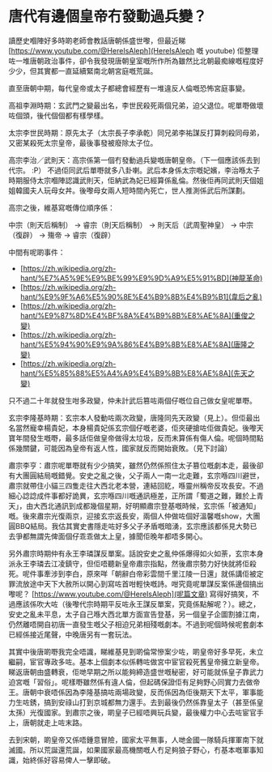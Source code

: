 # 唐代有邊個皇帝冇發動過兵變？

[](./images/palace-guards.jpg)

讀歷史嗰陣好多時啲老師會教話唐朝係盛世嚟，但最近睇 [https://www.youtube.com/@HereIsAleph](HereIsAleph 嘅 youtube) 佢整理咗一堆唐朝政治事件，卻令我發現唐朝皇室嘅所作所為雖然比北朝最痴線嘅程度好少少，但其實都一直延續緊南北朝宮庭嘅荒誕。

直至唐朝中期，每代皇帝或太子都總會經歷有一堆違反人倫嘅恐怖宮庭事變。

高祖李淵時期：玄武門之變最出名，李世民殺死兩個兄弟，迫父退位。呢單嘢做壞咗個頭，後代個個都有樣學樣。

太宗李世民時期：原先太子（太宗長子李承乾）同兄弟李祐謀反打算刺殺同母弟，又密某殺死太宗皇帝，最後事發被廢除太子位。

高宗李治／武則天：高宗係第一個冇發動過兵變嘅唐朝皇帝。（下一個應該係去到代宗。 :P） 不過佢同武后單嘢就多八卦喇。武后本身係太宗嘅妃嬪，李治喺太子時期服侍太宗嗰陣認識武則天，佢納武為妃已經算係亂倫。然後佢再同武則天個姐姐韓國夫人玩母女丼。後嚟母女兩人短時間內死亡，世人推測係武后所謀劃。

高宗之後，維基寫嘅傳位順序係：

中宗（則天后稱制） → 睿宗（則天后稱制） → 則天后（武周聖神皇） → 中宗（復辟） → 殤帝 → 睿宗（復辟）

中間有呢啲事件：

- [https://zh.wikipedia.org/zh-hant/%E7%A5%9E%E9%BE%99%E9%9D%A9%E5%91%BD](神龍革命)
- [https://zh.wikipedia.org/zh-hant/%E9%9F%A6%E5%90%8E%E4%B9%8B%E4%B9%B1](韋后之亂)
- [https://zh.wikipedia.org/zh-hant/%E9%87%8D%E4%BF%8A%E4%B9%8B%E8%AE%8A](重俊之變)
- [https://zh.wikipedia.org/zh-hant/%E5%94%90%E9%9A%86%E4%B9%8B%E8%AE%8A](唐隆之變)
- [https://zh.wikipedia.org/zh-hant/%E5%85%88%E5%A4%A9%E4%B9%8B%E8%AE%8A](先天之變)

只不過二十年就發生咁多政變，仲未計武后篡咗兩個仔嘅位自己做女皇呢單嘢。

玄宗李隆基時期：玄宗本人發動咗兩次政變，唐隆同先天政變（見上）。但佢最出名當然寵幸楊貴妃，本身楊貴妃係玄宗個仔嘅老婆，佢夾硬搶咗佢做貴妃。後嚟天寶年間發生嘅嘢，最多話佢做皇帝做得太垃圾，反而未算係有傷人倫。呢個時間點係幾關鍵，可能因為皇帝有返人性，國家就反而開始衰敗。（見下討論）

肅宗李亨：肅宗呢單嘢就有少少搞笑，雖然仍然係照住太子篡位嘅劇本走，最後卻有大團圓結局嘅錯覺。安史之亂之後，父子兩人一南一北走難，玄宗喺四川避世，肅宗就帶住小貓三四隻走往大西北老本營，連結回紇，喺靈州稱帝反攻長安。不過細心諗諗成件事都好詭異，玄宗喺四川嘅通訊極差，正所謂「蜀道之難，難於上青天」，由大西北通訊到成都幾個星期，好明顯肅宗登基嘅時候，玄宗係「被通知」嘅。後來肅宗光復兩京，迎接玄宗返長安，兩個人仲做咗個好溫馨嘅show，大團圓BBQ結局。我估其實史書隱走咗好多父子矛盾嘅暗湧，玄宗應該都係見大勢已去爭都無謂先俾面個仔乖乖做太上皇，據聞佢晚年都唔多開心。

另外肅宗時期仲有永王李璘謀反單案。話說安史之亂仲係爆得如火如荼，玄宗本身派永王李璘去江凌鎮守，但佢唔聽新皇帝肅宗指點，然後肅宗勢力好快就將佢殺死。呢件事牽涉到李白，原來咩「朝辭白帝彩雲間千里江陵一日還」就係講佢被定罪流放途中天下大赦所以開心到寫咗首咁輕快嘅詩。咁究竟呢單謀反案係邊個搞出嚟呢？ [https://www.youtube.com/@HereIsAleph](呢篇文章) 寫得好搞笑，不過應該係吹大咗（後嚟代宗時期平反咗永王謀反單案，究竟係點解呢？）。總之，安史之亂未平息，太子自己喺大西北單方面宣告登基，另一個皇子企圖割據江南，仍然離唔開自初唐一直發生嘅父子相迫兄弟相殘嘅劇本。不過到呢個時候呢套劇本已經係接近尾聲，中晚唐另有一套玩法。

其實中後唐啲嘢我完全唔識，睇維基見到啲倫常慘案少咗，啲皇帝好多早死，未立繼嗣，宦官專政多咗。基本上個劇本似係轉咗做宮中宦官殺死舊皇帝擁立新皇帝。睇返唐朝由盛轉衰，佢哋早期之所以能夠締造盛世嘅秘密，好可能就係皇子靠武力迫宮嘅「習俗」。呢樣嘢雖然係有違人倫，但起碼保證佢有足夠野心同實力去做帝王。唐朝中衰唔係因為李隆基搞咗兩場政變，反而係因為佢後期天下太平，軍事能力生咗銹，搞到安祿山打到京城都無力還手。去到最後仍然係靠皇太子（甚至係皇太孫）光復國家。到肅宗之後，啲皇子已經唔興玩兵變，最後權力中心去咗宦官手上，唐朝就走上咗末路。

去到宋朝，啲皇帝又係唔鍾意冒險，國家太平無事，人哋金國一隊騎兵揮軍南下就滅國。所以荒誕還荒誕，如果國家最高機關嘅人冇足夠狼子野心，冇基本嘅軍事知識，始終係好容易俾人一擊即破。
